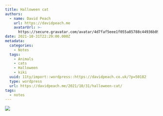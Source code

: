 ```yaml
---
title: Halloween cat
authors:
  - name: David Peach
    url: https://davidpeach.me
    avatarUrl: >-
      https://secure.gravatar.com/avatar/4d7faf5eee1f055a85788c44936b8995eaab6dfb004e7854ec747ccb272e91ee?s=96&d=mm&r=g
date: 2021-10-31T22:29:00.000Z
metadata:
  categories:
    - Notes
  tags:
    - Animals
    - cats
    - Halloween
    - kiki
  uuid: 11ty/import::wordpress::https://davidpeach.co.uk/?p=50182
  type: wordpress
  url: https://davidpeach.me/2021/10/31/halloween-cat/
tags:
  - notes
---
```

[![](/assets/Halloween-cat-1536x1379-3gBKTFU6ktTx.jpg)](/assets/Halloween-cat-1536x1379-3gBKTFU6ktTx.jpg)